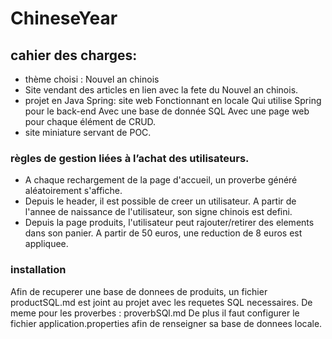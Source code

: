 # ChineseYear

## cahier des charges:

- thème choisi : Nouvel an chinois 
- Site vendant des articles en lien avec la fete du Nouvel an chinois. 
- projet en Java Spring:
  site web
  Fonctionnant en locale
  Qui utilise Spring pour le back-end
  Avec une base de donnée SQL
  Avec une page web pour chaque élément de CRUD.
- site miniature servant de POC.


### règles de gestion liées à l’achat des utilisateurs.

- A chaque rechargement de la page d'accueil, un proverbe généré aléatoirement s'affiche.
- Depuis le header, il est possible de creer un utilisateur. A partir de l'annee de naissance de l'utilisateur,
son signe chinois est defini. 
- Depuis la page produits, l'utilisateur peut rajouter/retirer des elements dans son panier.
A partir de 50 euros, une reduction de 8 euros est appliquee. 



### installation 

Afin de recuperer une base de donnees de produits, un fichier productSQL.md est joint au projet avec les requetes SQL necessaires.
De meme pour les proverbes : proverbSQl.md
De plus il faut configurer le fichier application.properties afin de renseigner sa base de donnees locale. 

 
